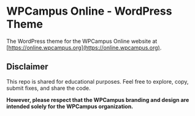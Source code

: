 # WPCampus Online - WordPress Theme

The WordPress theme for the WPCampus Online website at [https://online.wpcampus.org](https://online.wpcampus.org).

## Disclaimer

This repo is shared for educational purposes. Feel free to explore, copy, submit fixes, and share the code.

**However, please respect that the WPCampus branding and design are intended solely for the WPCampus organization.**